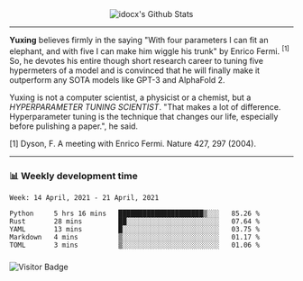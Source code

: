 <div align="center">
    <img align="center" src="https://github-readme-stats.vercel.app/api?username=idocx&show_icons=true&count_private=true&hide_border=true" alt="idocx's Github Stats"></img>
</div>

---

**Yuxing** believes firmly in the saying "With four parameters I can fit an elephant, and with five I can make him wiggle his trunk" by Enrico Fermi. <sup>[1]</sup> So, he devotes his entire though short research career to tuning five hypermeters of a model and is convinced that he will finally make it outperform any SOTA models like GPT-3 and AlphaFold 2.

Yuxing is not a computer scientist, a physicist or a chemist, but a *HYPERPARAMETER TUNING SCIENTIST*. "That makes a lot of difference. Hyperparameter tuning is the technique that changes our life, especially before pulishing a paper.", he said.

[1] Dyson, F. A meeting with Enrico Fermi. Nature 427, 297 (2004).


---

### 📊 Weekly development time
<!--START_SECTION:waka-->
```text
Week: 14 April, 2021 - 21 April, 2021

Python     5 hrs 16 mins   █████████████████████▒░░░   85.26 % 
Rust       28 mins         ██░░░░░░░░░░░░░░░░░░░░░░░   07.64 % 
YAML       13 mins         █░░░░░░░░░░░░░░░░░░░░░░░░   03.75 % 
Markdown   4 mins          ▒░░░░░░░░░░░░░░░░░░░░░░░░   01.17 % 
TOML       3 mins          ▒░░░░░░░░░░░░░░░░░░░░░░░░   01.06 % 
```
<!--END_SECTION:waka-->

### 

![Visitor Badge](https://visitor-badge.laobi.icu/badge?page_id=idocx.idocx)